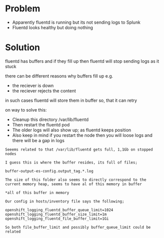 # Problem

- Apparently fluentd is running but its not sending logs to Splunk
- Fluentd looks healthy but doing nothing

# Solution

fluentd has buffers and if they fill up then fluentd will stop sending logs as it stuck

there can be different reasons why buffers fill up e.g.

- the reciever is down
- the reciever rejects the content

in such cases fluentd will store them in buffer so, that it can retry

on way to solve this:

- Cleanup this directory /var/lib/fluentd
- Then restart the fluentd pod
- The older logs will also show up; as fluentd keeps position
- Also keep in mind if you restart the node then you will loose logs and there will be a gap in logs

```
Seeems related to that /var/lib/fluentd gets full, 1,1Gb on stopped nodes

I guess this is where the buffer resides, its full of files;

buffer-output-es-config.output_tag.*.log

The size of this folder also seems to directly correspond to the current memory heap, seems to have al of this memory in buffer

*all of this buffer in memory

Our config in hosts/inventory file says the following;

openshift_logging_fluentd_buffer_queue_limit=1024
openshift_logging_fluentd_buffer_size_limit=1m
openshift_logging_fluentd_file_buffer_limit=1Gi

So both file_buffer_limit and possibly buffer_queue_limit could be related
```


